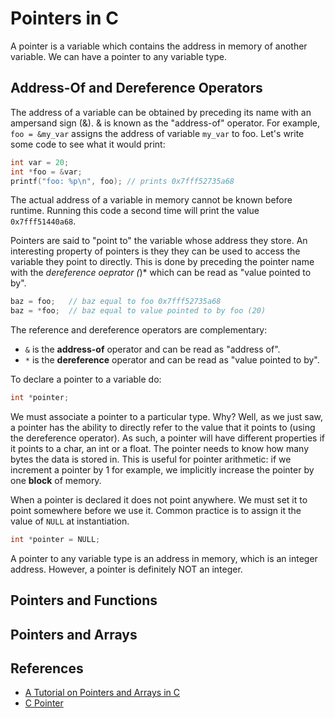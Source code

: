 # Pointers in C

A pointer is a variable which contains the address in memory of another variable. We can have a pointer to any variable type.

## Address-Of and Dereference Operators

The address of a variable can be obtained by preceding its name with an ampersand sign (&). & is known as the "address-of" operator. For example, `foo = &my_var` assigns the address of variable `my_var` to foo. Let's write some code to see what it would print:

```c
int var = 20;
int *foo = &var;
printf("foo: %p\n", foo); // prints 0x7fff52735a68
```
The actual address of a variable in memory cannot be known before runtime. Running this code a second time will print the value `0x7fff51440a68`.

Pointers are said to "point to" the variable whose address they store. An interesting property of pointers is they they can be used to access the variable they point to directly. This is done by preceding the pointer name with the *dereference oeprator (*)* which can be read as "value pointed to by".

```c
baz = foo;   // baz equal to foo 0x7fff52735a68
baz = *foo;  // baz equal to value pointed to by foo (20)
```
The reference and dereference operators are complementary:

* `&` is the **address-of** operator and can be read as "address of".
* `*` is the **dereference** operator and can be read as "value pointed to by".

To declare a pointer to a variable do:

```c
int *pointer;
```
We must associate a pointer to a particular type. Why? Well, as we just saw, a pointer has the ability to directly refer to the value that it points to (using the dereference operator). As such, a pointer will have different properties if it points to a char, an int or a float. The pointer needs to know how many bytes the data is stored in. This is useful for pointer arithmetic: if we increment a pointer by 1 for example, we implicitly increase the pointer by one **block** of memory.

When a pointer is declared it does not point anywhere. We must set it to point somewhere before we use it. Common practice is to assign it the value of `NULL` at instantiation. 

```c
int *pointer = NULL;
```

A pointer to any variable type is an address in memory, which is an integer address. However, a pointer is definitely NOT an integer.

## Pointers and Functions

## Pointers and Arrays

## References

- [A Tutorial on Pointers and Arrays in C](https://pdos.csail.mit.edu/6.828/2014/readings/pointers.pdf)
- [C Pointer](https://users.cs.cf.ac.uk/Dave.Marshall/C/node10.html)
